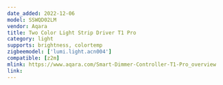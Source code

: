 ```yaml
---
date_added: 2022-12-06
model: SSWQD02LM
vendor: Aqara
title: Two Color Light Strip Driver T1 Pro
category: light
supports: brightness, colortemp
zigbeemodel: ['lumi.light.acn004']
compatible: [z2m]
mlink: https://www.aqara.com/Smart-Dimmer-Controller-T1-Pro_overview
link: 
---
```

